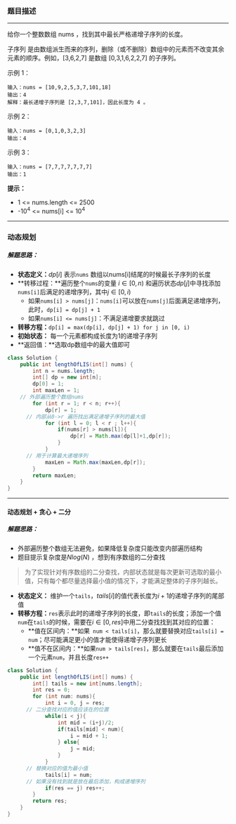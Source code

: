 ### 题目描述

---

给你一个整数数组 nums ，找到其中最长严格递增子序列的长度。

子序列 是由数组派生而来的序列，删除（或不删除）数组中的元素而不改变其余元素的顺序。例如，[3,6,2,7] 是数组 [0,3,1,6,2,2,7] 的子序列。


示例 1：

```
输入：nums = [10,9,2,5,3,7,101,18]
输出：4
解释：最长递增子序列是 [2,3,7,101]，因此长度为 4 。
```


示例 2：

```
输入：nums = [0,1,0,3,2,3]
输出：4
```

示例 3：

```
输入：nums = [7,7,7,7,7,7,7]
输出：1
```

**提示：**

- 1 <= nums.length <= 2500
- -$10^4$ <= nums[i] <= $10^4$ 

---

### 动态规划

##### 解题思路：

- **状态定义：**$dp[i]$ 表示`nums` 数组以nums[i]结尾的时候最长子序列的长度
- **转移过程：**遍历整个`nums`的变量 $i \in [0,n)$ 和遍历状态$dp[j]$中寻找添加`nums[i]`后满足的递增序列，其中$j \in [0,i)$ 
  - 如果`nums[i] > nums[j]`：`nums[i]`可以放在`nums[j]`后面满足递增序列，此时，`dp[i] = dp[j] + 1`
  - 如果`nums[i] <= nums[j]`：不满足递增要求就跳过
- **转移方程：**`dp[i] = max(dp[i], dp[j] + 1) for j in [0, i)`
- **初始状态：** 每一个元素都构成长度为1的递增子序列
- **返回值：**选取dp数组中的最大值即可

```java
class Solution {
	public int lengthOfLIS(int[] nums) {
		int n = nums.length;
		int[] dp = new int[n];
		dp[0] = 1;
		int maxLen = 1;
    // 外部遍历整个数组nums
		for (int r = 1; r < n; r++){
			dp[r] = 1;
      // 内部从0->r 遍历找出满足递增子序列的最大值
			for (int l = 0; l < r ; l++){
				if(nums[r] > nums[l]){
					dp[r] = Math.max(dp[l]+1,dp[r]);
				}
			}
      // 用于计算最大递增序列
			maxLen = Math.max(maxLen,dp[r]);
		}
		return maxLen;
	}
}
```



---

#### 动态规划 + 贪心 + 二分

##### 解题思路：

- 外部遍历整个数组无法避免，如果降低复杂度只能改变内部遍历结构
- 题目提示复杂度是$Nlog(N)$ ，想到有序数组的二分查找

> 为了实现针对有序数组的二分查找，内部状态就是每次更新可选取的最小值，只有每个都尽量选择最小值的情况下，才能满足整体的子序列越长。

- **状态定义：** 维护一个`tails`，$tails[i]$的值代表长度为$i+1$的递增子序列的尾部值
- **转移方程：**`res`表示此时的递增子序列的长度，即`tails`的长度；添加一个值`num`在`tails`的时候，需要在$i \in [0, res]$中用二分查找找到其对应的位置：
  - **值在区间内：**如果` num < tails[i]`，那么就要替换对应`tails[i] = num`；尽可能满足更小的值才能使得递增子序列更长
  - **值不在区间内：**如果`num > tails[res]`，那么就要在`tails`最后添加一个元素`num`，并且长度`res++`

```java
class Solution {
	public int lengthOfLIS(int[] nums) {
		int[] tails = new int[nums.length];
		int res = 0;
		for (int num: nums){
			int i = 0, j = res;
      // 二分查找对应的值应该在的位置
			while(i < j){
				int mid = (i+j)/2;
				if(tails[mid] < num){
					i = mid + 1;
				} else{
					j = mid;
				}
			}
      // 替换对应的值为最小值
			tails[i] = num;
      // 如果没有找到就是放在最后添加，构成递增序列
			if(res == j) res++;
		}
		return res;
	}
}
```

